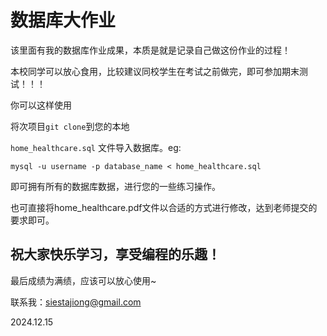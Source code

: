 # 数据库大作业

<!--数据库作业是家庭医疗健康管理系统 -->

该里面有我的数据库作业成果，本质是就是记录自己做这份作业的过程！

本校同学可以放心食用，比较建议同校学生在考试之前做完，即可参加期末测试！！！

你可以这样使用

将次项目`git clone`到您的本地

`home_healthcare.sql` 文件导入数据库。eg:

`mysql -u username -p database_name < home_healthcare.sql`

即可拥有所有的数据库数据，进行您的一些练习操作。

也可直接将home_healthcare.pdf文件以合适的方式进行修改，达到老师提交的要求即可。

## 祝大家快乐学习，享受编程的乐趣！

最后成绩为满绩，应该可以放心使用~

联系我：siestajiong@gmail.com

2024.12.15